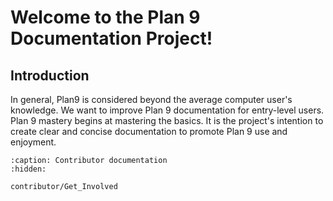 Welcome to the Plan 9 Documentation Project!
============================================

## Introduction

In general, Plan9 is considered beyond the average computer user's knowledge. We want to improve Plan 9 documentation for entry-level users. Plan 9 mastery begins at mastering the basics. It is the project's intention to create clear and concise documentation to promote Plan 9 use and enjoyment.

```{toctree}
:caption: Contributor documentation
:hidden:

contributor/Get_Involved
```
